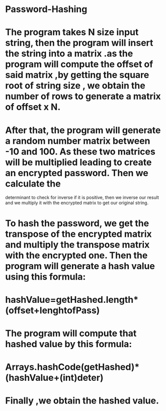 # Password-Hashing
# The program takes N size input string, then the program will insert the string into a matrix .as the program will  compute the offset of said matrix ,by getting the square root of string size , we obtain the number of rows to generate a matrix of offset x N.
# After that, the program will generate a random number matrix between -10 and 100. As these two matrices will be multiplied leading to create an encrypted password. Then we calculate the 
determinant to check for inverse if it is positive, then we inverse our result and we multiply it with the encrypted matrix to get our original string.
# To hash the password, we get the transpose of the encrypted matrix and multiply the transpose matrix with the encrypted one.  Then the program will generate a hash value using this formula: 
# hashValue=getHashed.length*(offset+lenghtofPass)
# The program will compute that hashed value by this formula: 
# Arrays.hashCode(getHashed)*(hashValue+(int)deter) 
# Finally ,we obtain the hashed value.

